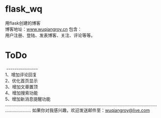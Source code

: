 # flask_wq
  用flask创建的博客  
  博客地址：www.wuqiangroy.cn 
  包含：    
  用户注册、登陆、发表博客、关注、评论等等。  
# ToDo  
  ----------------  
  1、增加评论回复  
  2、优化首页显示  
  3、增加文章置顶  
  4、增加搜索功能  
  5、增加新消息提醒功能  
  ………………………………………………………………………………………………………………………………
  如果你对我感兴趣，欢迎发送邮件至：wuqiangroy@live.com  
